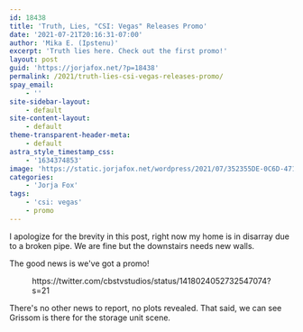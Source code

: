 ```yaml
---
id: 18438
title: 'Truth, Lies, "CSI: Vegas" Releases Promo'
date: '2021-07-21T20:16:31-07:00'
author: 'Mika E. (Ipstenu)'
excerpt: 'Truth lies here. Check out the first promo!'
layout: post
guid: 'https://jorjafox.net/?p=18438'
permalink: /2021/truth-lies-csi-vegas-releases-promo/
spay_email:
    - ''
site-sidebar-layout:
    - default
site-content-layout:
    - default
theme-transparent-header-meta:
    - default
astra_style_timestamp_css:
    - '1634374853'
image: 'https://static.jorjafox.net/wordpress/2021/07/352355DE-0C6D-471B-A96B-C79B69048C27.jpeg'
categories:
    - 'Jorja Fox'
tags:
    - 'csi: vegas'
    - promo
---
```


I apologize for the brevity in this post, right now my home is in disarray due to a broken pipe. We are fine but the downstairs needs new walls.

The good news is we've got a promo!

<figure class="wp-block-embed is-type-rich is-provider-twitter wp-block-embed-twitter"><div class="wp-block-embed__wrapper">
https://twitter.com/cbstvstudios/status/1418024052732547074?s=21
</div></figure>

There's no other news to report, no plots revealed. That said, we can see Grissom is there for the storage unit scene.
